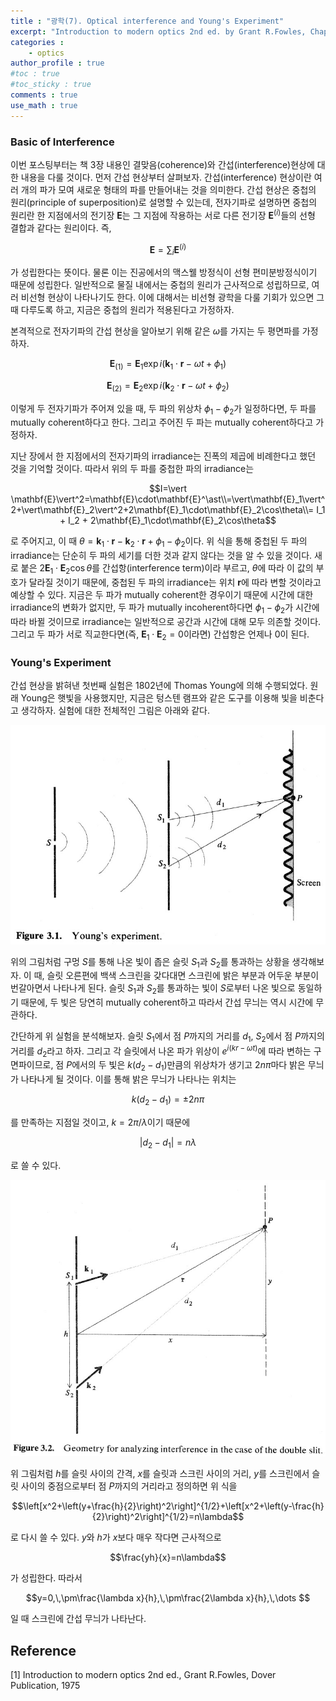 ```yaml
---
title : "광학(7). Optical interference and Young's Experiment"
excerpt: "Introduction to modern optics 2nd ed. by Grant R.Fowles, Chap.3"
categories :
    - optics
author_profile : true
#toc : true
#toc_sticky : true
comments : true
use_math : true
---
```


### Basic of Interference

이번 포스팅부터는 책 3장 내용인 결맞음(coherence)와 간섭(interference)현상에 대한 내용을 다룰 것이다. 먼저 간섭 현상부터 살펴보자. 간섭(interference) 현상이란 여러 개의 파가 모여 새로운 형태의 파를 만들어내는 것을 의미한다. 간섭 현상은 중첩의 원리(principle of superposition)로 설명할 수 있는데, 전자기파로 설명하면 중첩의 원리란 한 지점에서의 전기장 $\mathbf{E}$는 그 지점에 작용하는 서로 다른 전기장 $\mathbf{E}^{(i)}$들의 선형 결합과 같다는 원리이다. 즉,

$$\mathbf{E} = \sum_i \mathbf{E}^{(i)} $$

가 성립한다는 뜻이다. 물론 이는 진공에서의 맥스웰 방정식이 선형 편미분방정식이기 때문에 성립한다. 일반적으로 물질 내에서는 중첩의 원리가 근사적으로 성립하므로, 여러 비선형 현상이 나타나기도 한다. 이에 대해서는 비선형 광학을 다룰 기회가 있으면 그 때 다루도록 하고, 지금은 중첩의 원리가 적용된다고 가정하자.

본격적으로 전자기파의 간섭 현상을 알아보기 위해 같은 $\omega$를 가지는 두 평면파를 가정하자.

$$\mathbf{E}_{(1)}=\mathbf{E}_1 \exp i(\mathbf{k}_1\cdot\mathbf{r}-\omega t + \phi_1)$$

$$\mathbf{E}_{(2)}=\mathbf{E}_2 \exp i(\mathbf{k}_2\cdot\mathbf{r}-\omega t + \phi_2)$$

이렇게 두 전자기파가 주어져 있을 때, 두 파의 위상차 $\phi_1-\phi_2$가 일정하다면, 두 파를 mutually coherent하다고 한다. 그리고 주어진 두 파는 mutually coherent하다고 가정하자.

지난 장에서 한 지점에서의 전자기파의 irradiance는 진폭의 제곱에 비례한다고 했던 것을 기억할 것이다. 따라서 위의 두 파를 중첩한 파의 irradiance는

$$I=\vert \mathbf{E}\vert^2=\mathbf{E}\cdot\mathbf{E}^\ast\\=\vert\mathbf{E}_1\vert^2+\vert\mathbf{E}_2\vert^2+2\mathbf{E}_1\cdot\mathbf{E}_2\cos\theta\\= I_1 + I_2 + 2\mathbf{E}_1\cdot\mathbf{E}_2\cos\theta$$

로 주어지고, 이 때 $\theta=\mathbf{k}_1\cdot\mathbf{r}-\mathbf{k}_2\cdot\mathbf{r}+\phi_1-\phi_2$이다. 위 식을 통해 중첩된 두 파의 irradiance는 단순히 두 파의 세기를 더한 것과 같지 않다는 것을 알 수 있을 것이다. 새로 붙은 $2\mathbf{E}_1\cdot\mathbf{E}_2\cos\theta$를 간섭항(interference term)이라 부르고, $\theta$에 따라 이 값의 부호가 달라질 것이기 때문에, 중첩된 두 파의 irradiance는 위치 $\mathbf{r}$에 따라 변할 것이라고 예상할 수 있다. 지금은 두 파가 mutually coherent한 경우이기 때문에 시간에 대한 irradiance의 변화가 없지만, 두 파가 mutually incoherent하다면 $\phi_1-\phi_2$가 시간에 따라 바뀔 것이므로 irradiance는 일반적으로 공간과 시간에 대해 모두 의존할 것이다. 그리고 두 파가 서로 직교한다면(즉, $\mathbf{E}_1\cdot\mathbf{E}_2=0$이라면) 간섭항은 언제나 $0$이 된다.

### Young's Experiment

간섭 현상을 밝혀낸 첫번째 실험은 1802년에 Thomas Young에 의해 수행되었다. 원래 Young은 햇빛을 사용했지만, 지금은 텅스텐 램프와 같은 도구를 이용해 빛을 비춘다고 생각하자. 실험에 대한 전체적인 그림은 아래와 같다.

![ex_screenshot](/assets/images/OPTICS/fig-3.1.jpg)

위의 그림처럼 구멍 $S$를 통해 나온 빛이 좁은 슬릿 $S_1$과 $S_2$를 통과하는 상황을 생각해보자. 이 때, 슬릿 오른편에 백색 스크린을 갖다대면 스크린에 밝은 부분과 어두운 부분이 번갈아면서 나타나게 된다. 슬릿 $S_1$과 $S_2$를 통과하는 빛이 $S$로부터 나온 빛으로 동일하기 때문에, 두 빛은 당연히 mutually coherent하고 따라서 간섭 무늬는 역시 시간에 무관하다.

간단하게 위 실험을 분석해보자. 슬릿 $S_1$에서 점 $P$까지의 거리를 $d_1$, $S_2$에서 점 $P$까지의 거리를 $d_2$라고 하자. 그리고 각 슬릿에서 나온 파가 위상이 $e^{i(kr-\omega t)}$에 따라 변하는 구면파이므로, 점 $P$에서의 두 빛은 $k(d_2-d_1)$만큼의 위상차가 생기고 $2n\pi$마다 밝은 무늬가 나타나게 될 것이다. 이를 통해 밝은 무늬가 나타나는 위치는

$$k(d_2-d_1)=\pm 2n\pi$$

를 만족하는 지점일 것이고, $k=2\pi/\lambda$이기 때문에

$$\vert d_2-d_1\vert =n\lambda$$

로 쓸 수 있다.

![ex_screenshot](/assets/images/OPTICS/fig-3.2.jpg)

위 그림처럼 $h$를 슬릿 사이의 간격, $x$를 슬릿과 스크린 사이의 거리, $y$를 스크린에서 슬릿 사이의 중점으로부터 점 $P$까지의 거리라고 정의하면 위 식을

$$\left[x^2+\left(y+\frac{h}{2}\right)^2\right]^{1/2}+\left[x^2+\left(y-\frac{h}{2}\right)^2\right]^{1/2}=n\lambda$$

로 다시 쓸 수 있다. $y$와 $h$가 $x$보다 매우 작다면 근사적으로

$$\frac{yh}{x}=n\lambda$$

가 성립한다. 따라서

$$y=0,\,\pm\frac{\lambda x}{h},\,\pm\frac{2\lambda x}{h},\,\dots $$

일 때 스크린에 간섭 무늬가 나타난다.

## Reference

[1] Introduction to modern optics 2nd ed., Grant R.Fowles, Dover Publication, 1975
